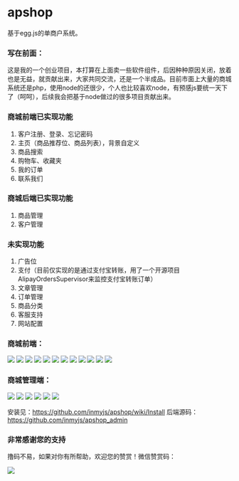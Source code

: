 # apshop
基于egg.js的单商户系统。
### 写在前面：
这是我的一个创业项目，本打算在上面卖一些软件组件，后因种种原因关闭，放着也是无益，就贡献出来，大家共同交流，还是一个半成品。目前市面上大量的商城系统还是php，使用node的还很少，个人也比较喜欢node，有预感js要统一天下了（呵呵），后续我会把基于node做过的很多项目贡献出来。

### 商城前端已实现功能
1. 客户注册、登录、忘记密码
2. 主页（商品推荐位、商品列表），背景自定义
3. 商品搜索
4. 购物车、收藏夹
5. 我的订单
6. 联系我们

### 商城后端已实现功能
1. 商品管理
2. 客户管理

### 未实现功能
1. 广告位
2. 支付（目前仅实现的是通过支付宝转账，用了一个开源项目AlipayOrdersSupervisor来监控支付宝转账订单）
3. 文章管理
4. 订单管理
5. 商品分类
6. 客服支持
7. 网站配置

### 商城前端：
![](https://raw.githubusercontent.com/wiki/inmyjs/apshop/images/1.png)
![](https://raw.githubusercontent.com/wiki/inmyjs/apshop/images/2.png)
![](https://raw.githubusercontent.com/wiki/inmyjs/apshop/images/3.png)
![](https://raw.githubusercontent.com/wiki/inmyjs/apshop/images/4.png)
![](https://raw.githubusercontent.com/wiki/inmyjs/apshop/images/5.png)
![](https://raw.githubusercontent.com/wiki/inmyjs/apshop/images/6.png)
![](https://raw.githubusercontent.com/wiki/inmyjs/apshop/images/7.png)
![](https://raw.githubusercontent.com/wiki/inmyjs/apshop/images/8.png)
![](https://raw.githubusercontent.com/wiki/inmyjs/apshop/images/9.png)
![](https://raw.githubusercontent.com/wiki/inmyjs/apshop/images/10.png)
![](https://raw.githubusercontent.com/wiki/inmyjs/apshop/images/11.png)
![](https://raw.githubusercontent.com/wiki/inmyjs/apshop/images/12.png)

### 商城管理端：
![](https://raw.githubusercontent.com/wiki/inmyjs/apshop/images/18.png)
![](https://raw.githubusercontent.com/wiki/inmyjs/apshop/images/13.png)
![](https://raw.githubusercontent.com/wiki/inmyjs/apshop/images/14.png)
![](https://raw.githubusercontent.com/wiki/inmyjs/apshop/images/15.png)
![](https://raw.githubusercontent.com/wiki/inmyjs/apshop/images/16.png)
![](https://raw.githubusercontent.com/wiki/inmyjs/apshop/images/17.png)

安装见：https://github.com/inmyjs/apshop/wiki/Install
后端源码：https://github.com/inmyjs/apshop_admin

### 非常感谢您的支持
撸码不易，如果对你有所帮助，欢迎您的赞赏！微信赞赏码：

![](https://raw.githubusercontent.com/wiki/inmyjs/asweb/images/20180831154543.jpg)
